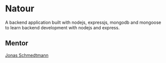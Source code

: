 # Natour

A backend application built with nodejs, expressjs, mongodb and mongoose to learn backend development with nodejs and express.

## Mentor
[Jonas Schmedtmann](https://codingheroes.io)
